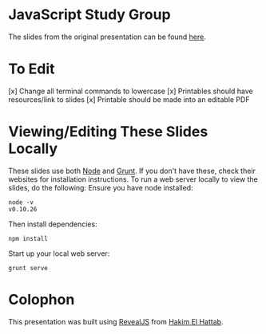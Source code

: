 JavaScript Study Group
======================

The slides from the original presentation can be found [here](http://nupurkapoor.github.io/js-study-group).
# To Edit
[x] Change all terminal commands to lowercase
[x] Printables should have resources/link to slides
[x] Printable should be made into an editable PDF

# Viewing/Editing These Slides Locally
These slides use both [Node]() and [Grunt](). If you don't have these, check their websites for installation instructions. To run a web server locally to view the slides, do the following:
Ensure you have node installed:

    node -v
    v0.10.26

Then install dependencies:

    npm install

Start up your local web server:

    grunt serve

# Colophon
This presentation was built using [RevealJS](http://lab.hakim.se/reveal-js/#/) from [Hakim El Hattab](http://hakim.se/).
